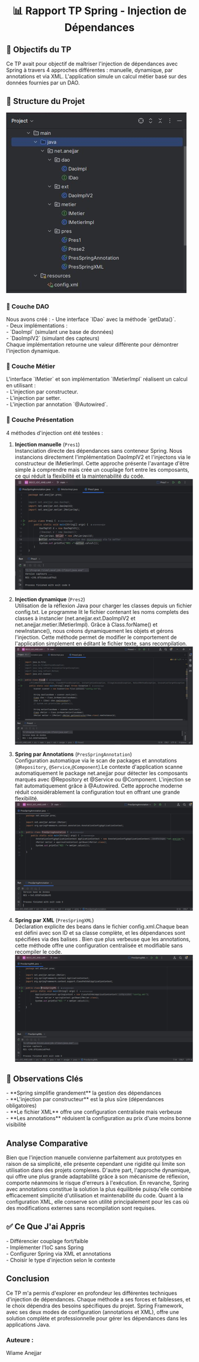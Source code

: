 <h1 align="center">📊 Rapport TP Spring - Injection de Dépendances</h1>

<h2>🎯 Objectifs du TP</h2>
Ce TP avait pour objectif de maîtriser l'injection de dépendances avec Spring à travers 4 approches différentes : manuelle, dynamique, par annotations et via XML. L'application simule un calcul métier basé sur des données fournies par un DAO.

<h2>🧩 Structure du Projet</h2>

  ![img](https://github.com/wiameanejjar/dependency-injection/blob/a104735f0da4dba89a722dbc71301cda99fa039d/struct.JPG)
<h3>🔹 Couche DAO</h3>
Nous avons créé :
- Une interface `IDao` avec la méthode `getData()`.<br>    
- Deux implémentations :   <br>  
  - `DaoImpl` (simulant une base de données)<br>    
  - `DaoImplV2` (simulant des capteurs)  <br>  
Chaque implémentation retourne une valeur différente pour démontrer l'injection dynamique.<br>  

<h3>🔹 Couche Métier</h3>
L'interface `IMetier` et son implémentation `IMetierImpl` réalisent un calcul en utilisant :  <br>  
- L'injection par constructeur.  <br>  
- L'injection par setter.  <br>  
- L'injection par annotation `@Autowired`.<br>    

<h3>🔹 Couche Présentation</h3>
4 méthodes d'injection ont été testées :

1. **Injection manuelle** (`Pres1`)  
   Instanciation directe des dépendances sans conteneur Spring. Nous instancions directement l'implémentation DaoImplV2 et l'injectons via le constructeur de IMetierImpl. Cette approche présente l'avantage d'être simple à comprendre mais crée un couplage fort entre les composants, ce qui réduit la flexibilité et la maintenabilité du code.
   ![img](https://github.com/wiameanejjar/dependency-injection/blob/16e4ce7d8e41ece514c8a9cf1a77d1f15dbda9e0/pres1.JPG)
  
3. **Injection dynamique** (`Pres2`)  
   Utilisation de la réflexion Java pour charger les classes depuis un fichier config.txt. Le programme lit le fichier contenant les noms complets des classes à instancier (net.anejjar.ext.DaoImplV2 et net.anejjar.metier.IMetierImpl). Grâce à Class.forName() et newInstance(), nous créons dynamiquement les objets et gérons l'injection. Cette méthode permet de modifier le comportement de l'application simplement en éditant le fichier texte, sans recompilation.
   ![img](https://github.com/wiameanejjar/dependency-injection/blob/843208c40ee4c373dad70e0c15c4310727ef128a/pres2.JPG)

5. **Spring par Annotations** (`PresSpringAnnotation`)  
   Configuration automatique via le scan de packages et annotations (`@Repository`, `@Service`,`@Component`).Le contexte d'application scanne automatiquement le package net.anejjar pour détecter les composants marqués avec @Repository et @Service ou @Component. L'injection se fait automatiquement grâce à @Autowired. Cette approche moderne réduit considérablement la configuration tout en offrant une grande flexibilité.
   ![img](https://github.com/wiameanejjar/dependency-injection/blob/7904f99c3e24d9cbaf24d7c9511b64d2efe88d3b/annotation.JPG)

7. **Spring par XML** (`PresSpringXML`)  
   Déclaration explicite des beans dans le fichier config.xml.Chaque bean est défini avec son ID et sa classe complète, et les dépendances sont spécifiées via des balises <constructor-arg>. Bien que plus verbeuse que les annotations, cette méthode offre une configuration centralisée et modifiable sans recompiler le code.
   ![img](https://github.com/wiameanejjar/dependency-injection/blob/66f0f1fc9c19e2f285875906bf29e8c39996b044/xml.JPG)

<h2>📝 Observations Clés</h2>
- **Spring simplifie grandement** la gestion des dépendances <br>     
- **L'injection par constructeur** est la plus sûre (dépendances obligatoires)<br>      
- **Le fichier XML** offre une configuration centralisée mais verbeuse    <br>  
- **Les annotations** réduisent la configuration au prix d'une moins bonne visibilité  <br>    
<h2>Analyse Comparative</h2>

Bien que l'injection manuelle convienne parfaitement aux prototypes en raison de sa simplicité, elle présente cependant une rigidité qui limite son utilisation dans des projets complexes. D'autre part, l'approche dynamique, qui offre une plus grande adaptabilité grâce à son mécanisme de réflexion, comporte néanmoins le risque d'erreurs à l'exécution. En revanche, Spring avec annotations constitue la solution la plus équilibrée puisqu'elle combine efficacement simplicité d'utilisation et maintenabilité du code. Quant à la configuration XML, elle conserve son utilité principalement pour les cas où des modifications externes sans recompilation sont requises.

<h2>✅ Ce Que J'ai Appris</h2>
- Différencier couplage fort/faible <br>     
- Implémenter l'IoC sans Spring   <br>   
- Configurer Spring via XML et annotations  <br>    
- Choisir le type d'injection selon le contexte <br>     
<h2>Conclusion</h2>
Ce TP m'a permis d'explorer en profondeur les différentes techniques d'injection de dépendances. Chaque méthode a ses forces et faiblesses, et le choix dépendra des besoins spécifiques du projet. Spring Framework, avec ses deux modes de configuration (annotations et XML), offre une solution complète et professionnelle pour gérer les dépendances dans les applications Java.

<h3> Auteure :</h3>
Wiame Anejjar
